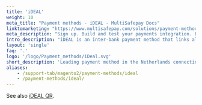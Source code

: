 ```yaml
---
title: 'iDEAL'
weight: 10
meta_title: "Payment methods - iDEAL - MultiSafepay Docs"
linktomarketing: "https://www.multisafepay.com/solutions/payment-methods/ideal"
meta_description: "Sign up. Build and test your payments integration. Explore our products and services. Use our API Reference, SDKs, and wrappers. Get support."
intro_description: "iDEAL is an inter-bank payment method that links all major Dutch retail banks. Customers pay via a mobile banking app or in their own online banking environment. Settlement is guaranteed and cannot be reversed by the customer."
layout: 'single'
faq: '.'
logo: '/logo/Payment_methods/iDeal.svg' 
short_description: 'Leading payment method in the Netherlands connecting all major Dutch banks.'
aliases:
    - /support-tab/magento2/payment-methods/ideal
    - /payment-methods/ideal/
---
```


See also [iDEAL QR](/payment-methods/banks/idealqr/).